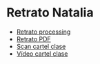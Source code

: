 # Retrato Natalia
* [Retrato processing](natalia.pde)
* [Retrato PDF](natalia.pdf)
* [Scan cartel clase](cartel_clase_baldó_natalia.jpg)
* [Vídeo cartel clase](cartel_clase_baldó_natalia.mp4)
